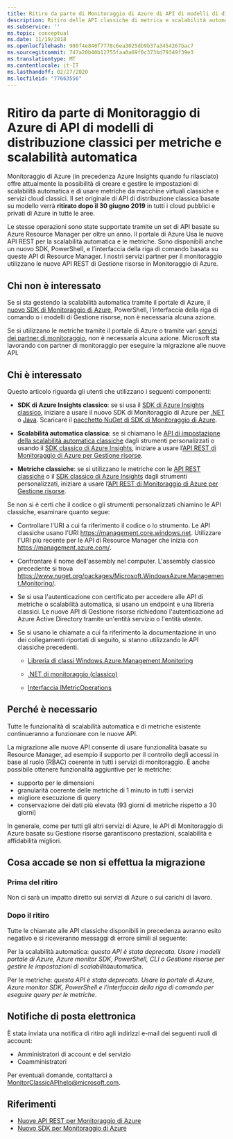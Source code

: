 ```yaml
---
title: Ritiro da parte di Monitoraggio di Azure di API di modelli di distribuzione classici per metriche e scalabilità automatica
description: Ritiro delle API classiche di metrica e scalabilità automatica, chiamate anche Azure Service Management (ASM) o modello di distribuzione RDFE
ms.subservice: ''
ms.topic: conceptual
ms.date: 11/19/2018
ms.openlocfilehash: 980f4e840f7778c6ea3025db9b37a3454267bac7
ms.sourcegitcommit: 747a20b40b12755faa0a69f0c373bd79349f39e3
ms.translationtype: MT
ms.contentlocale: it-IT
ms.lasthandoff: 02/27/2020
ms.locfileid: "77663556"
---
```

# <a name="azure-monitor-retirement-of-classic-deployment-model-apis-for-metrics-and-autoscale"></a>Ritiro da parte di Monitoraggio di Azure di API di modelli di distribuzione classici per metriche e scalabilità automatica

Monitoraggio di Azure (in precedenza Azure Insights quando fu rilasciato) offre attualmente la possibilità di creare e gestire le impostazioni di scalabilità automatica e di usare metriche da macchine virtuali classiche e servizi cloud classici. Il set originale di API di distribuzione classica basate su modello verrà **ritirato dopo il 30 giugno 2019** in tutti i cloud pubblici e privati di Azure in tutte le aree.   

Le stesse operazioni sono state supportate tramite un set di API basate su Azure Resource Manager per oltre un anno. Il portale di Azure Usa le nuove API REST per la scalabilità automatica e le metriche. Sono disponibili anche un nuovo SDK, PowerShell, e l’interfaccia della riga di comando basata su queste API di Resource Manager. I nostri servizi partner per il monitoraggio utilizzano le nuove API REST di Gestione risorse in Monitoraggio di Azure.  

## <a name="who-is-not-affected"></a>Chi non è interessato

Se si sta gestendo la scalabilità automatica tramite il portale di Azure, il [nuovo SDK di Monitoraggio di Azure](https://www.nuget.org/packages/Microsoft.Azure.Management.Monitor/), PowerShell, l’interfaccia della riga di comando o i modelli di Gestione risorse, non è necessaria alcuna azione.  

Se si utilizzano le metriche tramite il portale di Azure o tramite vari [servizi dei partner di monitoraggio](../../azure-monitor/platform/partners.md), non è necessaria alcuna azione. Microsoft sta lavorando con partner di monitoraggio per eseguire la migrazione alle nuove API.

## <a name="who-is-affected"></a>Chi è interessato

Questo articolo riguarda gli utenti che utilizzano i seguenti componenti:

- **SDK di Azure Insights classico**: se si usa il [SDK di Azure Insights classico](https://www.nuget.org/packages/Microsoft.WindowsAzure.Management.Monitoring/), iniziare a usare il nuovo SDK di Monitoraggio di Azure per [.NET](https://github.com/azure/azure-libraries-for-net#download) o [Java](https://github.com/azure/azure-libraries-for-java#download). Scaricare il [pacchetto NuGet di SDK di Monitoraggio di Azure](https://www.nuget.org/packages/Microsoft.Azure.Management.Monitor/).

- **Scalabilità automatica classica**: se si chiamano le [API di impostazione della scalabilità automatica classiche](https://msdn.microsoft.com/library/azure/mt348562.aspx) dagli strumenti personalizzati o usando il [SDK classico di Azure Insights](https://www.nuget.org/packages/Microsoft.WindowsAzure.Management.Monitoring/), iniziare a usare l’[API REST di Monitoraggio di Azure per Gestione risorse](https://docs.microsoft.com/rest/api/monitor/autoscalesettings).

- **Metriche classiche**: se si utilizzano le metriche con le [API REST classiche](https://msdn.microsoft.com/library/azure/dn510374.aspx) o il [SDK classico di Azure Insights](https://www.nuget.org/packages/Microsoft.WindowsAzure.Management.Monitoring/) dagli strumenti personalizzati, iniziare a usare l’[API REST di Monitoraggio di Azure per Gestione risorse](https://docs.microsoft.com/rest/api/monitor/autoscalesettings). 

Se non si è certi che il codice o gli strumenti personalizzati chiamino le API classiche, esaminare quanto segue:

- Controllare l'URI a cui fa riferimento il codice o lo strumento. Le API classiche usano l'URI https://management.core.windows.net. Utilizzare l'URI più recente per le API di Resource Manager che inizia con https://management.azure.com/.

- Confrontare il nome dell'assembly nel computer. L'assembly classico precedente si trova https://www.nuget.org/packages/Microsoft.WindowsAzure.Management.Monitoring/.

- Se si usa l'autenticazione con certificato per accedere alle API di metriche o scalabilità automatica, si usano un endpoint e una libreria classici. Le nuove API di Gestione risorse richiedono l'autenticazione ad Azure Active Directory tramite un'entità servizio o l'entità utente.

- Se si usano le chiamate a cui fa riferimento la documentazione in uno dei collegamenti riportati di seguito, si stanno utilizzando le API classiche precedenti.

  - [Libreria di classi Windows.Azure.Management.Monitoring](https://docs.microsoft.com/previous-versions/azure/dn510414(v=azure.100))

  - [.NET di monitoraggio (classico)](https://docs.microsoft.com/previous-versions/azure/reference/mt348562(v%3dazure.100))

  - [Interfaccia IMetricOperations](https://docs.microsoft.com/previous-versions/azure/reference/dn802395(v%3dazure.100))

## <a name="why-you-should-switch"></a>Perché è necessario

Tutte le funzionalità di scalabilità automatica e di metriche esistente continueranno a funzionare con le nuove API.  

La migrazione alle nuove API consente di usare funzionalità basate su Resource Manager, ad esempio il supporto per il controllo degli accessi in base al ruolo (RBAC) coerente in tutti i servizi di monitoraggio. È anche possibile ottenere funzionalità aggiuntive per le metriche: 

- supporto per le dimensioni
- granularità coerente delle metriche di 1 minuto in tutti i servizi 
- migliore esecuzione di query
- conservazione dei dati più elevata (93 giorni di metriche rispetto a 30 giorni) 

In generale, come per tutti gli altri servizi di Azure, le API di Monitoraggio di Azure basate su Gestione risorse garantiscono prestazioni, scalabilità e affidabilità migliori. 

## <a name="what-happens-if-you-do-not-migrate"></a>Cosa accade se non si effettua la migrazione

### <a name="before-retirement"></a>Prima del ritiro

Non ci sarà un impatto diretto sui servizi di Azure o sui carichi di lavoro.  

### <a name="after-retirement"></a>Dopo il ritiro

Tutte le chiamate alle API classiche disponibili in precedenza avranno esito negativo e si riceveranno messaggi di errore simili al seguente:

Per la scalabilità automatica: *questa API è stata deprecata. Usare i modelli portale di Azure, Azure monitor SDK, PowerShell, CLI o Gestione risorse per gestire le impostazioni di scalabilità*automatica.  

Per le metriche: *questa API è stata deprecata. Usare la portale di Azure, Azure monitor SDK, PowerShell e l'interfaccia della riga di comando per eseguire query per le metriche*.

## <a name="email-notifications"></a>Notifiche di posta elettronica

È stata inviata una notifica di ritiro agli indirizzi e-mail dei seguenti ruoli di account: 

- Amministratori di account e del servizio
- Coamministratori  

Per eventuali domande, contattarci a MonitorClassicAPIhelp@microsoft.com.  

## <a name="references"></a>Riferimenti

- [Nuove API REST per Monitoraggio di Azure](https://docs.microsoft.com/rest/api/monitor/) 
- [Nuovo SDK per Monitoraggio di Azure](https://www.nuget.org/packages/Microsoft.Azure.Management.Monitor/)
